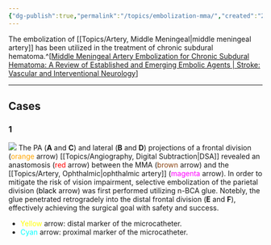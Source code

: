 ```yaml
---
{"dg-publish":true,"permalink":"/topics/embolization-mma/","created":"2024-03-14T21:03:51.652-07:00","updated":"2024-03-21T11:57:54.111-07:00"}
---
```



The embolization of [[Topics/Artery, Middle Meningeal\|middle meningeal artery]] has been utilized in the treatment of chronic subdural hematoma.^[[Middle Meningeal Artery Embolization for Chronic Subdural Hematoma: A Review of Established and Emerging Embolic Agents | Stroke: Vascular and Interventional Neurology](https://www.ahajournals.org/doi/10.1161/SVIN.123.000906)]

---

## Cases

### 1 

![](https://i.imgur.com/XdHQSB9.jpeg)
The PA (**A** and **C**) and lateral (**B** and **D**) projections of a frontal division (<span style="color: orange">orange</span> arrow) [[Topics/Angiography, Digital Subtraction\|DSA]] revealed an anastomosis (<span style="color: red">red</span> arrow) between the MMA (<span style="color: SaddleBrown">brown</span> arrow) and the [[Topics/Artery, Ophthalmic\|ophthalmic artery]] (<span style="color: Magenta">magenta</span> arrow). In order to mitigate the risk of vision impairment, selective embolization of the parietal division (<span style="color: black">black</span> arrow) was first performed utilizing n-BCA glue. Notebly, the glue penetrated retrogradely into the distal frontal division (**E** and **F**), effectively achieving the surgical goal with safety and success.

- <span style="color: yellow">Yellow</span> arrow: distal marker of the microcatheter.
- <span style="color: Cyan">Cyan</span> arrow: proximal marker of the microcatheter.